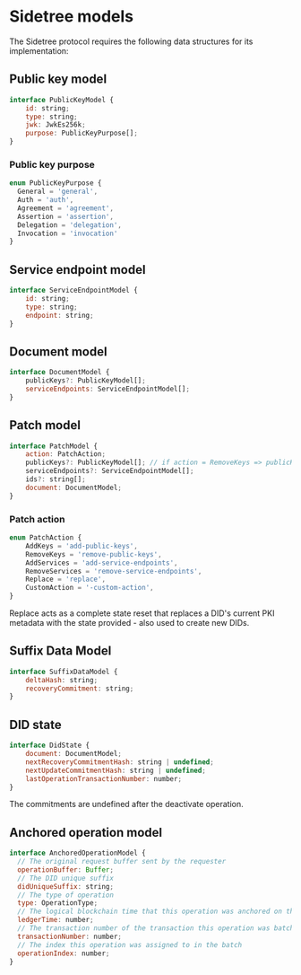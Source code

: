 # Sidetree models

The Sidetree protocol requires the following data structures for its implementation:

## Public key model

```js
interface PublicKeyModel {
    id: string;
    type: string;
    jwk: JwkEs256k;
    purpose: PublicKeyPurpose[];
}
```

### Public key purpose

```js
enum PublicKeyPurpose {
  General = 'general',
  Auth = 'auth',
  Agreement = 'agreement',
  Assertion = 'assertion',
  Delegation = 'delegation',
  Invocation = 'invocation'
}
```

## Service endpoint model

```js
interface ServiceEndpointModel {
    id: string;
    type: string;
    endpoint: string;
}
```

## Document model

```js
interface DocumentModel {
    publicKeys?: PublicKeyModel[];
    serviceEndpoints: ServiceEndpointModel[];
}
```

## Patch model

```js
interface PatchModel {
    action: PatchAction;
    publicKeys?: PublicKeyModel[]; // if action = RemoveKeys => publicKeys = PublicKeyModel .. to-do
    serviceEndpoints?: ServiceEndpointModel[];
    ids?: string[];
    document: DocumentModel;
}
```

### Patch action

```js
enum PatchAction {
    AddKeys = 'add-public-keys',
    RemoveKeys = 'remove-public-keys',
    AddServices = 'add-service-endpoints',
    RemoveServices = 'remove-service-endpoints',
    Replace = 'replace',
    CustomAction = '-custom-action',
}
```

Replace acts as a complete state reset that replaces a DID's current PKI metadata with the state provided - also used to create new DIDs.

## Suffix Data Model

```js
interface SuffixDataModel {
    deltaHash: string;
    recoveryCommitment: string;
}
```

## DID state

```js
interface DidState {
    document: DocumentModel;
    nextRecoveryCommitmentHash: string | undefined;
    nextUpdateCommitmentHash: string | undefined;
    lastOperationTransactionNumber: number;
}
```

The commitments are undefined after the deactivate operation.

## Anchored operation model

```js
interface AnchoredOperationModel {
  // The original request buffer sent by the requester
  operationBuffer: Buffer;
  // The DID unique suffix
  didUniqueSuffix: string;
  // The type of operation
  type: OperationType;
  // The logical blockchain time that this operation was anchored on the blockchain
  ledgerTime: number;
  // The transaction number of the transaction this operation was batched within
  transactionNumber: number;
  // The index this operation was assigned to in the batch
  operationIndex: number;
}
```
